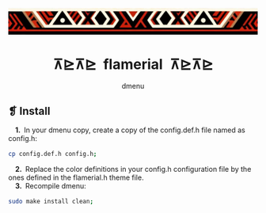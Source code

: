 <p align="center">
	<img src="../../imgs/ornament.webp" alt="" />
</p>
<h1 align="center">⊼⊵⊼⊵&ensp;flamerial&ensp;⊼⊵⊼⊵</h1>
<p align="center">dmenu</p>

## ❡ Install

&emsp;**1.**&ensp;In your dmenu copy, create a copy of the config.def.h file named as config.h:

```sh
cp config.def.h config.h;
```

&emsp;**2.**&ensp;Replace the color definitions in your config.h configuration file by the ones defined in the flamerial.h theme file.\
&emsp;**3.**&ensp;Recompile dmenu:

```sh
sudo make install clean;
```
